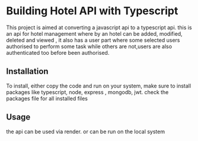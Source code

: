 # Building Hotel API with Typescript

This project is aimed at converting a javascript api to a typescript api. this is an api for hotel management 
where by an hotel can be added, modified, deleted and viewed , it also has a user part where some selected users authorised to perform some task while others are not,users are also authenticated too before been authorised.


## Installation
 To install, either copy the code and run on your system, make sure to install packages like typescript, node, express , mongodb, jwt. check the packages file for all installed files

## Usage
the api can be used via render. or can be run on the local system





